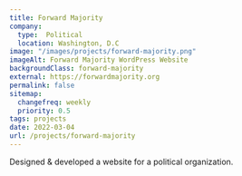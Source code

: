 ```yaml
---
title: Forward Majority
company:
  type:  Political
  location: Washington, D.C
image: "/images/projects/forward-majority.png"
imageAlt: Forward Majority WordPress Website
backgroundClass: forward-majority
external: https://forwardmajority.org
permalink: false
sitemap:
  changefreq: weekly
  priority: 0.5
tags: projects
date: 2022-03-04
url: /projects/forward-majority
---
```


<p class="font-41">Designed & developed a website for a political organization.</p>